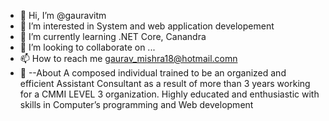 - 👋 Hi, I’m @gauravitm
- 👀 I’m interested in System and web application developement
- 🌱 I’m currently learning .NET Core, Canandra
- 💞️ I’m looking to collaborate on ...
- 📫 How to reach me  gaurav_mishra18@hotmail.comn
- 👀 --About
A composed individual trained to be an organized and efficient Assistant Consultant as a result of more 
than 3 years working for a CMMI LEVEL 3 organization. Highly educated and enthusiastic with skills in 
Computer’s programming and Web development
<!---
gauravitm/gauravitm is a ✨ special ✨ repository because its `README.md` (this file) appears on your GitHub profile.
You can click the Preview link to take a look at your changes.
--->
